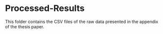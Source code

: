 # Processed-Results
This folder contains the CSV files of the raw data presented in the appendix of the thesis paper. 
